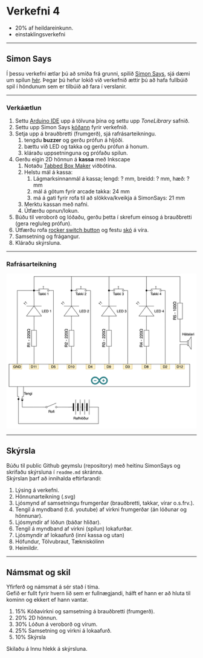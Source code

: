 # Verkefni 4

- 20% af heildareinkunn.
- einstaklingsverkefni

---

## Simon Says

Í þessu verkefni ætlar þú að smíða frá grunni, spilið [Simon Says](https://en.wikipedia.org/wiki/Simon_(game)), sjá dæmi um spilun [hér](https://youtu.be/1Yqj76Q4jJ4). Þegar þú hefur lokið við verkefnið ættir þú að hafa fullbúið spil í höndunum sem er tilbúið að fara í verslanir.


---

### Verkáætlun

1. Settu [Arduino IDE](https://github.com/VESM1VS/Efni/blob/main/Kennsluefni/arduino_uppsetning.md) upp á tölvuna þína og settu upp *ToneLibrary* safnið.
2. Settu upp Simon Says [kóðann](https://github.com/VESM1VS/Efni/blob/main/Kodi/simon.ino) fyrir verkefnið.
1. Setja upp á brauðbretti (frumgerð), sjá rafrásarteikningu.
   1. tengdu **buzzer** og gerðu prófun á hljóði.
   1. bættu við LED og takka og gerðu prófun á honum.
   1. kláraðu uppsetninguna og prófaðu spilun.
1. Gerðu eigin 2D hönnun á **kassa** með Inkscape 
   1. Notaðu [Tabbed Box Maker](https://github.com/VESM1VS/AFANGI/blob/main/Kennsluefni/TabbedBoxMaker.md) viðbótina.
   1. Helstu mál á kassa:
        1. Lágmarksinnanmál á kassa; lengd: ? mm, breidd: ? mm, hæð: ? mm 
        1. mál á götum fyrir arcade takka: 24 mm 
        1. má á gati fyrir rofa til að slökkva/kveikja á SimonSays: 21 mm 
   1. Merktu kassan með nafni.
   1. Útfærðu opnun/lokun.  
4. Búðu til veroborð og lóðaðu, gerðu þetta í skrefum einsog á brauðbretti (gera regluleg prófun).
5. Útfærðu rofa [rocker switch button](https://github.com/VESM1VS/AFANGI/blob/main/Myndir/rockerswitch.jpg) og festu [skó](https://cdn.sparkfun.com/assets/learn_tutorials/4/1/JST_CrimpChart__English_.pdf) á víra.
7. Samsetning og frágangur.
8. Kláraðu skýrsluna.


---

### Rafrásarteikning

![Rafrásarteikning](https://raw.githubusercontent.com/VESM1VS/Efni/main/Myndir/simon_rafras.png)

---

## Skýrsla

Búðu til public Github geymslu (repository) með heitinu SimonSays og skrifaðu skýrsluna í `readme.md` skránna. <br>
Skýrslan þarf að innihalda eftirfarandi:

1. Lýsing á verkefni.
1. Hönnunarteikning (.svg)
1. Ljósmynd af samsetningu frumgerðar (brauðbretti, takkar, vírar o.s.frv.).
1. Tengil á myndband (t.d. youtube) af virkni frumgerðar (án lóðunar og hönnunar).
1. Ljósmyndir af lóðun (báðar hliðar).
1. Tengil á myndband af virkni (spilun) lokafurðar.
1. Ljósmyndir af lokaafurð (inní kassa og utan)
1. Höfundur, Tölvubraut, Tækniskólinn
1. Heimildir. 

---

## Námsmat og skil
Yfirferð og námsmat á sér stað í tíma. <br>
Gefið er fullt fyrir hvern lið sem er fullnægjandi, hálft ef hann er að hluta til kominn og ekkert ef hann vantar.

1. 15% Kóðavirkni og samsetning á brauðbretti (frumgerð).
1. 20% 2D hönnun.  
1. 30% Lóðun á veroborð og vírum.
1. 25% Samsetning og virkni á lokaafurð.
1. 10% Skýrsla

Skilaðu á Innu hlekk á skýrsluna.

